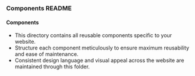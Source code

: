 ### Components README

#### Components

- This directory contains all reusable components specific to your website.
- Structure each component meticulously to ensure maximum reusability and ease of maintenance.
- Consistent design language and visual appeal across the website are maintained through this folder.
